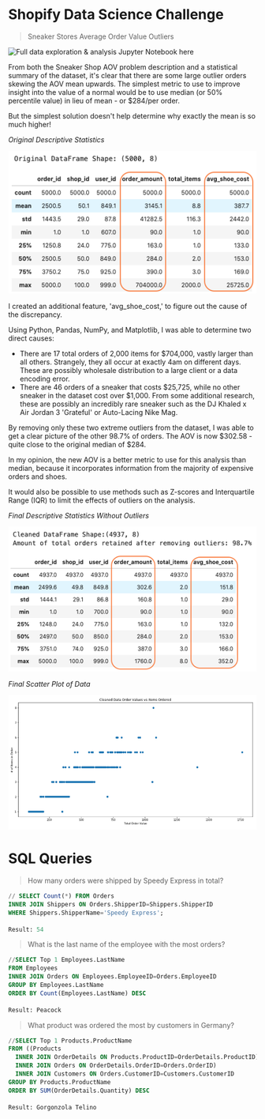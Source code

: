 # Shopify Data Science Challenge

> Sneaker Stores Average Order Value Outliers

![Full data exploration & analysis Jupyter Notebook here](https://github.com/mmastin/shopify_challenge/blob/master/data_exploration.ipynb)

From both the Sneaker Shop AOV problem description and a statistical summary of the dataset, it's clear that there are some large outlier orders skewing the AOV mean upwards. The simplest metric to use to improve insight into the value of a normal would be to use median (or 50% percentile value) in lieu of mean - or $284/per order. 

But the simplest solution doesn't help determine why exactly the mean is so much higher!


*Original Descriptive Statistics*

![Stats](https://github.com/mmastin/shopify_challenge/blob/master/Images/original_stats.png)


I created an additional feature, 'avg_shoe_cost,' to figure out the cause of the discrepancy.

Using Python, Pandas, NumPy, and Matplotlib, I was able to determine two direct causes:
- There are 17 total orders of 2,000 items for $704,000, vastly larger than all others. Strangely, they all occur at exactly 4am on different days. These are possibly wholesale distribution to a large client or a data encoding error. 
- There are 46 orders of a sneaker that costs $25,725, while no other sneaker in the dataset cost over $1,000. From some additional research, these are possibly an incredibly rare sneaker such as the DJ Khaled x Air Jordan 3 'Grateful' or Auto-Lacing Nike Mag.

By removing only these two extreme outliers from the dataset, I was able to get a clear picture of the other 98.7% of orders. The AOV is now $302.58 - quite close to the original median of $284.

In my opinion, the new AOV is a better metric to use for this analysis than median, because it incorporates information from the majority of expensive orders and shoes. 

It would also be possible to use methods such as Z-scores and Interquartile Range (IQR) to limit the effects of outliers on the analysis.


*Final Descriptive Statistics Without Outliers*

![Stats](https://github.com/mmastin/shopify_challenge/blob/master/Images/cleaned_stats.png)


*Final Scatter Plot of Data*

![Stats](https://github.com/mmastin/shopify_challenge/blob/master/Images/final_scatter.png)


# SQL Queries

> How many orders were shipped by Speedy Express in total?

```sql
// SELECT Count(*) FROM Orders
INNER JOIN Shippers ON Orders.ShipperID=Shippers.ShipperID
WHERE Shippers.ShipperName='Speedy Express';

Result: 54
```

> What is the last name of the employee with the most orders?

```sql
//SELECT Top 1 Employees.LastName
FROM Employees
INNER JOIN Orders ON Employees.EmployeeID=Orders.EmployeeID
GROUP BY Employees.LastName
ORDER BY Count(Employees.LastName) DESC

Result: Peacock
```

>What product was ordered the most by customers in Germany?

```sql
//SELECT Top 1 Products.ProductName
FROM ((Products
  INNER JOIN OrderDetails ON Products.ProductID=OrderDetails.ProductID)
  INNER JOIN Orders ON OrderDetails.OrderID=Orders.OrderID)
  INNER JOIN Customers ON Orders.CustomerID=Customers.CustomerID
GROUP BY Products.ProductName
ORDER BY SUM(OrderDetails.Quantity) DESC

Result: Gorgonzola Telino 
```
